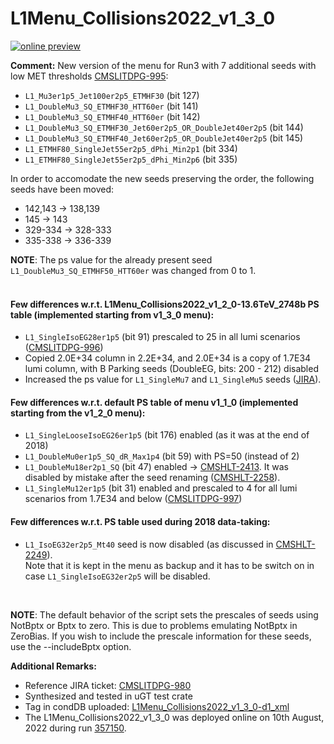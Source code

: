 # L1Menu_Collisions2022_v1_3_0

[![online preview](https://img.shields.io/badge/Online%20preview-click%20here-blue)](https://htmlpreview.github.io/?https://github.com/cms-l1-dpg/L1MenuRun3/blob/master/development/L1Menu_Collisions2022_v1_3_0/L1Menu_Collisions2022_v1_3_0.html)

**Comment:** 
New version of the menu for Run3 with 7 additional seeds with low MET thresholds [CMSLITDPG-995](https://its.cern.ch/jira/browse/CMSLITDPG-995):
   - `L1_Mu3er1p5_Jet100er2p5_ETMHF30` (bit 127) 
   - `L1_DoubleMu3_SQ_ETMHF30_HTT60er` (bit 141) 
   - `L1_DoubleMu3_SQ_ETMHF40_HTT60er` (bit 142) 
   - `L1_DoubleMu3_SQ_ETMHF30_Jet60er2p5_OR_DoubleJet40er2p5` (bit 144) 
   - `L1_DoubleMu3_SQ_ETMHF40_Jet60er2p5_OR_DoubleJet40er2p5` (bit 145) 
   - `L1_ETMHF80_SingleJet55er2p5_dPhi_Min2p1`  (bit 334) 
   - `L1_ETMHF80_SingleJet55er2p5_dPhi_Min2p6`  (bit 335) 

In order to accomodate the new seeds preserving the order, the following seeds have been moved:
   - 142,143 -> 138,139
   - 145 -> 143
   - 329-334 -> 328-333
   - 335-338 -> 336-339
   
**NOTE**: The ps value for the already present seed `L1_DoubleMu3_SQ_ETMHF50_HTT60er` was changed from 0 to 1.
<br/>
<br/>

#### Few differences w.r.t. L1Menu_Collisions2022_v1_2_0-13.6TeV_2748b PS table (implemented starting from v1_3_0 menu): 
- `L1_SingleIsoEG28er1p5` (bit 91) prescaled to 25 in all lumi scenarios ([CMSLITDPG-996](https://its.cern.ch/jira/browse/CMSLITDPG-996))
- Copied 2.0E+34 column in 2.2E+34, and 2.0E+34 is a copy of 1.7E34 lumi column, with B Parking seeds (DoubleEG, bits: 200 - 212) disabled
- Increased the ps value for `L1_SingleMu7` and `L1_SingleMu5` seeds ([JIRA](https://its.cern.ch/jira/browse/CMSLITDPG-992?focusedCommentId=4469684&page=com.atlassian.jira.plugin.system.issuetabpanels%3Acomment-tabpanel#comment-4469684)).

#### Few differences w.r.t. default PS table of menu v1_1_0 (implemented starting from the v1_2_0 menu):
- `L1_SingleLooseIsoEG26er1p5` (bit 176) enabled (as it was at the end of 2018)
- `L1_DoubleMu0er1p5_SQ_dR_Max1p4` (bit 59) with PS=50 (instead of 2)
- `L1_DoubleMu18er2p1_SQ` (bit 47) enabled -> [CMSHLT-2413](https://its.cern.ch/jira/browse/CMSHLT-2413). It was disabled by mistake after the seed renaming ([CMSHLT-2258](https://its.cern.ch/jira/browse/CMSHLT-2258)).
- `L1_SingleMu12er1p5` (bit 31) enabled and prescaled to 4 for all lumi scenarios from 1.7E34 and below ([CMSLITDPG-997](https://its.cern.ch/jira/browse/CMSLITDPG-997))

#### Few differences w.r.t. PS table used during 2018 data-taking:
- `L1_IsoEG32er2p5_Mt40` seed is now disabled (as discussed in [CMSHLT-2249](https://its.cern.ch/jira/browse/CMSHLT-2249)). <br/>
  Note that it is kept in the menu as backup and it has to be switch on in case `L1_SingleIsoEG32er2p5` will be disabled. 
   
<br/>

**NOTE**: The default behavior of the script sets the prescales of seeds using NotBptx or Bptx to zero. This is due to problems emulating NotBptx in ZeroBias. If you wish to include the prescale information for these seeds, use the --includeBptx option.


**Additional Remarks:**

- Reference JIRA ticket: [CMSLITDPG-980](https://its.cern.ch/jira/browse/CMSLITDPG-980)
- Synthesized and tested in uGT test crate
- Tag in condDB uploaded: [L1Menu_Collisions2022_v1_3_0-d1_xml](https://cms-conddb.cern.ch/cmsDbBrowser/list/Prod/tags/L1Menu_Collisions2022_v1_3_0-d1_xml)
- The L1Menu_Collisions2022_v1_3_0 was deployed online on 10th August, 2022 during run [357150](https://cmsoms.cern.ch/cms/runs/report?cms_run=357150&cms_run_sequence=GLOBAL-RUN).

